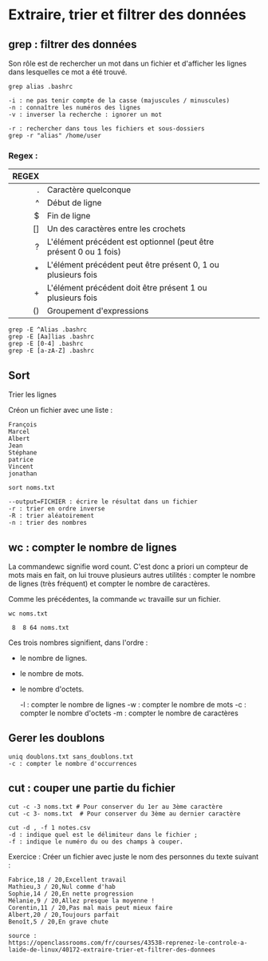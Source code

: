 # Extraire, trier et filtrer des données



## grep : filtrer des données

Son rôle est de rechercher un mot dans un fichier et d'afficher les lignes dans lesquelles ce mot a été trouvé.

    grep alias .bashrc
    
    -i : ne pas tenir compte de la casse (majuscules / minuscules)
    -n : connaître les numéros des lignes
    -v : inverser la recherche : ignorer un mot
   
    -r : rechercher dans tous les fichiers et sous-dossiers 
    grep -r "alias" /home/user

### Regex :

| REGEX |   |  |                   |
|--------:|----------------------------|:--------------------:|:------------------|
| . | Caractère quelconque |
| ^ | Début de ligne |
| $ | Fin de ligne |
| [] | Un des caractères entre les crochets |
| ? | L'élément précédent est optionnel (peut être présent 0 ou 1 fois) |
| * | L'élément précédent peut être présent 0, 1 ou plusieurs fois |
| + | L'élément précédent doit être présent 1 ou plusieurs fois | 
| () | Groupement d'expressions |

    grep -E ^Alias .bashrc
    grep -E [Aa]lias .bashrc
    grep -E [0-4] .bashrc
    grep -E [a-zA-Z] .bashrc


## Sort 

Trier les lignes

Créon un fichier avec une liste :
```
François
Marcel
Albert
Jean
Stéphane
patrice
Vincent
jonathan
```

    sort noms.txt 

    --output=FICHIER : écrire le résultat dans un fichier
    -r : trier en ordre inverse
    -R : trier aléatoirement
    -n : trier des nombres


## wc : compter le nombre de lignes

La commandewc signifie word count. 
C'est donc a priori un compteur de mots mais en fait, on lui trouve plusieurs autres utilités : compter le nombre de lignes (très fréquent) et compter le nombre de caractères.

Comme les précédentes, la commande ```wc``` travaille sur un fichier.

```
wc noms.txt 

 8  8 64 noms.txt
```
Ces trois nombres signifient, dans l'ordre :

- le nombre de lignes.
- le nombre de mots.
- le nombre d'octets.


    -l : compter le nombre de lignes
    -w : compter le nombre de mots
    -c : compter le nombre d'octets
    -m : compter le nombre de caractères
    
## Gerer les doublons

    uniq doublons.txt sans_doublons.txt
    -c : compter le nombre d'occurrences
    
## cut : couper une partie du fichier


    cut -c -3 noms.txt # Pour conserver du 1er au 3ème caractère
    cut -c 3- noms.txt  # Pour conserver du 3ème au dernier caractère
    
    cut -d , -f 1 notes.csv
    -d : indique quel est le délimiteur dans le fichier ;
    -f : indique le numéro du ou des champs à couper.
    
    

 
Exercice :
Créer un fichier avec juste le nom des personnes du texte suivant : 
```text
Fabrice,18 / 20,Excellent travail
Mathieu,3 / 20,Nul comme d'hab
Sophie,14 / 20,En nette progression
Mélanie,9 / 20,Allez presque la moyenne !
Corentin,11 / 20,Pas mal mais peut mieux faire
Albert,20 / 20,Toujours parfait
Benoît,5 / 20,En grave chute
```

    
```
source :
https://openclassrooms.com/fr/courses/43538-reprenez-le-controle-a-laide-de-linux/40172-extraire-trier-et-filtrer-des-donnees
```
